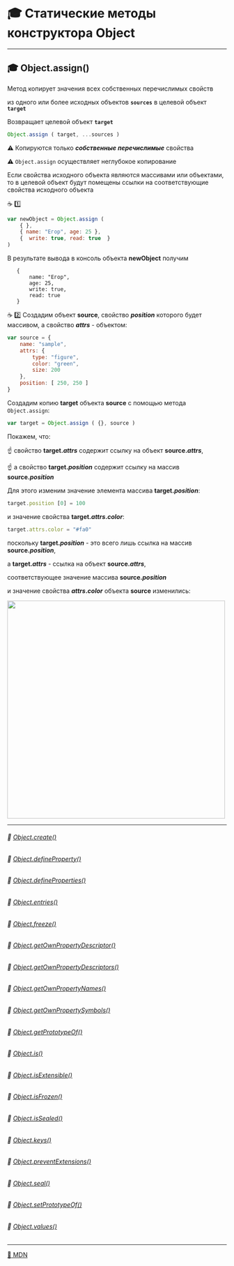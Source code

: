 # :mortar_board: Статические методы конструктора  Object
***
## :mortar_board: Object.assign()
Метод копирует значения всех собственных перечислимых свойств 

из одного или более исходных объектов  **`sources`**  в целевой объект **`target`**

Возвращает целевой объект **`target`**
```javascript
Object.assign ( target, ...sources )
```
:warning: Копируются только **_собственные перечислимые_** свойства

:warning: `Object.assign` осуществляет неглубокое копирование

Если свойства исходного объекта являются массивами или объектами, то в целевой объект будут помещены ссылки на соответствующие свойства исходного объекта

:coffee: :one:
```javascript
var newObject = Object.assign ( 
    { }, 
    { name: "Егор", age: 25 }, 
    {  write: true, read: true  } 
)
```
В результате вывода в консоль объекта **newObject** получим
```console
   { 
       name: "Егор",
       age: 25,
       write: true,
       read: true
   }
```
:coffee: :two:
Создадим объект **source**, свойство **_position_** которого будет массивом, а свойство **_attrs_** - объектом:
```javascript
var source = {
    name: "sample",
    attrs: {
        type: "figure",
        color: "green",
        size: 200
    },
    position: [ 250, 250 ]
}
```
Создадим копию  **target**  объекта **source** с помощью метода  `Object.assign`:
```javascript
var target = Object.assign ( {}, source )
```
Покажем, что: 

☝ свойство  **target._attrs_**  содержит ссылку на объект  **source._attrs_**,

☝ а свойство  **target._position_**  содержит ссылку на массив  **source._position_**

Для этого изменим значение элемента массива **target._position_**:
```javascript
target.position [0] = 100
```
и значение свойства **target._attrs_._color_**:
```javascript
target.attrs.color = "#fa0"
```
поскольку  **target._position_** - это всего лишь ссылка на массив **source._position_**,

а  **target._attrs_** - ссылка на объект **source._attrs_**,

соответствующее значение массива **source._position_** 

и значение свойства **_attrs_._color_** объекта **source** изменились:

<img src="https://lh6.googleusercontent.com/S2iEECu3Z_9URDjc_Pry-8fFDfqbXXZG4Cw3xkhbJRM6fgWg5cVRGlXQ9kJDLXyeOH6b7ss3fMl12js3kIaPd30vcgC_-iIcD2fkqAPzJW6NbtBC35PWJ_Y_zLSLn-6tmtjr-WS4xftSpxE" width="500"/>

***
###### :radio_button: <a href="">Object.create()</a>
###### :radio_button: <a href="Object.defineProperty">Object.defineProperty()</a>
###### :radio_button: <a href="Object.defineProperties">Object.defineProperties()</a>
###### :radio_button: <a href="Object.entries">Object.entries()</a>
###### :radio_button: <a href="">Object.freeze()</a>
###### :radio_button: <a href="Object.getOwnPropertyDescriptor">Object.getOwnPropertyDescriptor()</a>
###### :radio_button: <a href="Object.getOwnPropertyDescriptors">Object.getOwnPropertyDescriptors()</a>
###### :radio_button: <a href="Object.getOwnPropertyNames">Object.getOwnPropertyNames()</a>
###### :radio_button: <a href="">Object.getOwnPropertySymbols()</a>
###### :radio_button: <a href="">Object.getPrototypeOf()</a>
###### :radio_button: <a href="">Object.is()</a>
###### :radio_button: <a href="">Object.isExtensible()</a>
###### :radio_button: <a href="">Object.isFrozen()</a>
###### :radio_button: <a href="">Object.isSealed()</a>
###### :radio_button: <a href="Object.keys">Object.keys()</a>
###### :radio_button: <a href="">Object.preventExtensions()</a>
###### :radio_button: <a href="">Object.seal()</a>
###### :radio_button: <a href="">Object.setPrototypeOf()</a>
###### :radio_button: <a href="Object.values">Object.values()</a>

***
[:link: MDN](https://developer.mozilla.org/en-US/docs/Web/JavaScript/Reference/Global_Objects/Object)